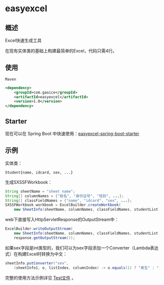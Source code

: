 # easyexcel
## 概述

Excel快速生成工具

在现有实体类的基础上构建最简单的Excel，代码只需4行。



## 使用

`Maven`

```xml
<dependency>
    <groupId>com.gaoice</groupId>
    <artifactId>easyexcel</artifactId>
    <version>1.0</version>
</dependency>
```



## Starter

现在可以在 Spring Boot 中快速使用：[easyexcel-spring-boot-starter](https://github.com/gaoice/easyexcel-spring-boot-starter)



## 示例

实体类：

`Student{name, idcard, sex, ...}`

生成SXSSFWorkbook：

```java
String sheetName = "sheet name";
String[] columnNames = {"姓名", "身份证号", "性别", ...};
String[] classFieldNames = {"name", "idcard", "sex", ...};
SXSSFWorkbook workbook = ExcelBuilder.createWorkbook(
    new SheetInfo(sheetName, columnNames, classFieldNames, studentList));
```

web下直接写入HttpServletResponse的OutputStream中：

```java
ExcelBuilder.writeOutputStream(
    new SheetInfo(sheetName, columnNames, classFieldNames, studentList), 
    response.getOutputStream());
```

如果sex字段是int类型的，我们可以为sex字段添加一个Converter（Lambda表达式）在构建Excel时转换为中文：

```java
sheetInfo.putConverter("sex", 
	(sheetInfo1, o, listIndex, columnIndex) -> o.equals(1) ? "男生" : "女生");
```

完整的使用方法示例详见 [Test文件](https://github.com/gaoice/easyexcel/blob/master/src/test/java/com/gaoice/easyexcel/test/ExcelBuilderTest.java) 。

